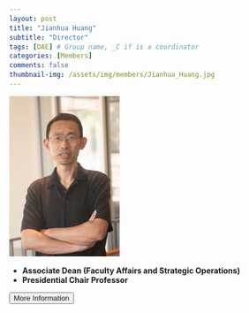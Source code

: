 ```yaml
---
layout: post
title: "Jianhua Huang"
subtitle: "Director"
tags: [DAE] # Group name, _C if is a coordinator
categories: [Members]
comments: false
thumbnail-img: /assets/img/members/Jianhua_Huang.jpg
---
```


<!-- photo -->
<!-- size: 200px width use html-->
<img
    src="../../assets/img/members/Jianhua_Huang.jpg"
    alt="Jianhua Huang"
    style="width: 200px; align: left;"
/>

<!-- bio -->
- **Associate Dean (Faculty Affairs and Strategic Operations)**
- **Presidential Chair Professor**

<p>
    <button class="button">
    <a
        href="https://sds.cuhk.edu.cn/en/teacher/470"
        style="text-decoration: none"
        >More Information</a
    >
    </button>
</p>